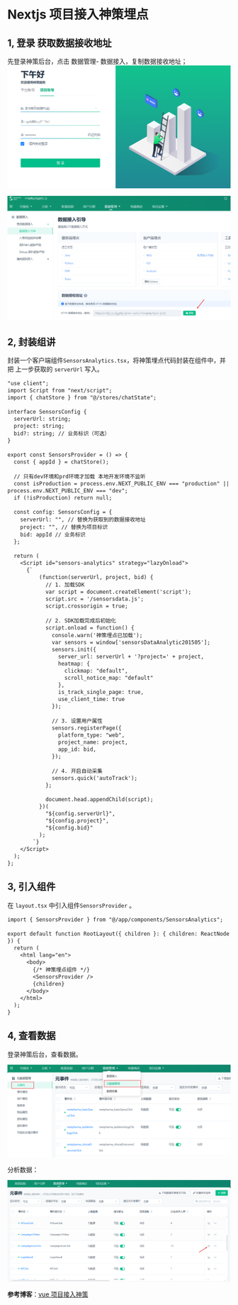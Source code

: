 # Nextjs 项目接入神策埋点

## 1, 登录 获取数据接收地址

先登录神策后台，点击 数据管理- 数据接入，复制数据接收地址；
![image](../images/sensor-3.png)

![image](../images/sensor.png)

## 2, 封装组讲

封装一个客户端组件`SensorsAnalytics.tsx`，将神策埋点代码封装在组件中，并把 上一步获取的 `serverUrl` 写入。

```tsx
"use client";
import Script from "next/script";
import { chatStore } from "@/stores/chatState";

interface SensorsConfig {
  serverUrl: string;
  project: string;
  bid?: string; // 业务标识（可选）
}

export const SensorsProvider = () => {
  const { appId } = chatStore();

  // 只有dev环境和prd环境才加载 本地开发环境不监听
  const isProduction = process.env.NEXT_PUBLIC_ENV === "production" || process.env.NEXT_PUBLIC_ENV === "dev";
  if (!isProduction) return null;

  const config: SensorsConfig = {
    serverUrl: "", // 替换为获取到的数据接收地址
    project: "", // 替换为项目标识
    bid: appId // 业务标识
  };

  return (
    <Script id="sensors-analytics" strategy="lazyOnload">
      {`
          (function(serverUrl, project, bid) {
            // 1. 加载SDK
            var script = document.createElement('script');
            script.src = '/sensorsdata.js';
            script.crossorigin = true;
            
            // 2. SDK加载完成后初始化
            script.onload = function() {
              console.warn('神策埋点已加载');
              var sensors = window['sensorsDataAnalytic201505'];
              sensors.init({
                server_url: serverUrl + '?project=' + project,
                heatmap: {
                  clickmap: "default",
                  scroll_notice_map: "default"
                },
                is_track_single_page: true,
                use_client_time: true
              });

              // 3. 设置用户属性
              sensors.registerPage({
                platform_type: "web",
                project_name: project,
                app_id: bid,
              });

              // 4. 开启自动采集
              sensors.quick('autoTrack');
            };

            document.head.appendChild(script);
          })(
            "${config.serverUrl}",
            "${config.project}",
            "${config.bid}"
          );
        `}
    </Script>
  );
};
```

## 3, 引入组件

在 `layout.tsx` 中引入组件`SensorsProvider` 。

```tsx
import { SensorsProvider } from "@/app/components/SensorsAnalytics";

export default function RootLayout({ children }: { children: ReactNode }) {
  return (
    <html lang="en">
      <body>
        {/* 神策埋点组件 */}
        <SensorsProvider />
        {children}
      </body>
    </html>
  );
}
```

## 4, 查看数据

登录神策后台，查看数据。

![image](../images/sensor-1.png)

分析数据：

![image](../images/sensor-2.png)

**参考博客**：[vue 项目接入神策](https://blog.csdn.net/tt1234561009/article/details/130422786)
